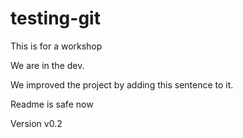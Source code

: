 # testing-git
This is for a workshop

We are in the dev.

We improved the project by adding this sentence to it.

Readme is safe now

Version v0.2

